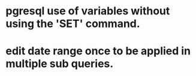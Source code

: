 # pgresql use of variables without using the 'SET' command.
# edit date range once to be applied in multiple sub queries.

